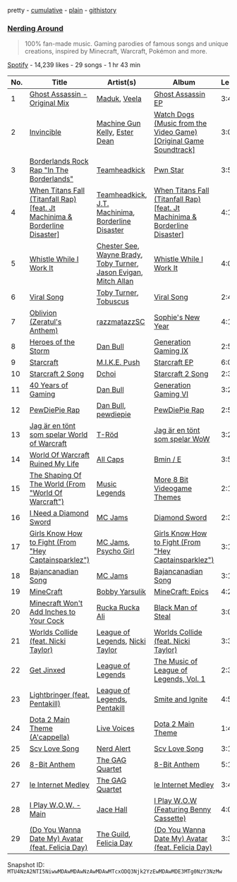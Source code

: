 pretty - [cumulative](/playlists/cumulative/37i9dQZF1DX3YGn6btf5lC.md) - [plain](/playlists/plain/37i9dQZF1DX3YGn6btf5lC) - [githistory](https://github.githistory.xyz/mackorone/spotify-playlist-archive/blob/main/playlists/plain/37i9dQZF1DX3YGn6btf5lC)

### [Nerding Around](https://open.spotify.com/playlist/37i9dQZF1DX3YGn6btf5lC)

> 100% fan\-made music\. Gaming parodies of famous songs and unique creations, inspired by Minecraft, Warcraft, Pokémon and more.

[Spotify](https://open.spotify.com/user/spotify) - 14,239 likes - 29 songs - 1 hr 43 min

| No. | Title | Artist(s) | Album | Length |
|---|---|---|---|---|
| 1 | [Ghost Assassin \- Original Mix](https://open.spotify.com/track/3VPBqHUd17ZvEgabW9ZOUU) | [Maduk](https://open.spotify.com/artist/6TaaqqCMRMSpvNHClfnbEL), [Veela](https://open.spotify.com/artist/3CiuuHKIxxJPoNRvF94GtR) | [Ghost Assassin EP](https://open.spotify.com/album/3NmmUnjNr6G7wuBWSn0zKw) | 3:41 |
| 2 | [Invincible](https://open.spotify.com/track/4pw83J8CjgZvXvydMOvj0x) | [Machine Gun Kelly](https://open.spotify.com/artist/6TIYQ3jFPwQSRmorSezPxX), [Ester Dean](https://open.spotify.com/artist/0v2Y5jwtcv8LiWNTRls1KM) | [Watch Dogs \(Music from the Video Game\) \[Original Game Soundtrack\]](https://open.spotify.com/album/1D622TWd7hvxVZicNjVLjl) | 3:06 |
| 3 | [Borderlands Rock Rap "In The Borderlands"](https://open.spotify.com/track/0fp1PyzIVdjFqd0fmbLdXD) | [Teamheadkick](https://open.spotify.com/artist/3CBAfv5IxPSyPNilBTX4tP) | [Pwn Star](https://open.spotify.com/album/6qDBfy33RllgJSK41Hcokf) | 3:58 |
| 4 | [When Titans Fall \(Titanfall Rap\) \[feat\. Jt Machinima & Borderline Disaster\]](https://open.spotify.com/track/0gIZ3ra2a6SbMfkKlyEGr3) | [Teamheadkick](https://open.spotify.com/artist/3CBAfv5IxPSyPNilBTX4tP), [J.T\. Machinima](https://open.spotify.com/artist/6mlkT5pqlThES4htEAsPrw), [Borderline Disaster](https://open.spotify.com/artist/2jDWYFHDcGyQz5Ma53fzsI) | [When Titans Fall \(Titanfall Rap\) \[feat\. Jt Machinima & Borderline Disaster\]](https://open.spotify.com/album/4Qc9sDFr7Ce2XDySKk8fIK) | 4:14 |
| 5 | [Whistle While I Work It](https://open.spotify.com/track/2u3FkqjDD3yexZhbAq43cI) | [Chester See](https://open.spotify.com/artist/2iTiSaR023IikZDaOfEIRR), [Wayne Brady](https://open.spotify.com/artist/1wLJTOL6Mz0AOni5EcH4v3), [Toby Turner](https://open.spotify.com/artist/6uwKFlZFf71RsICMeiRuEy), [Jason Evigan](https://open.spotify.com/artist/1aZENDSuD4XXPlue0RJwSj), [Mitch Allan](https://open.spotify.com/artist/4FyVOf6dKtcx6tIXdxqOMB) | [Whistle While I Work It](https://open.spotify.com/album/2XnGJqLCNxv31x3UjHh2HY) | 4:06 |
| 6 | [Viral Song](https://open.spotify.com/track/5hiXiMHQbgzt3kfxAm0jnT) | [Toby Turner](https://open.spotify.com/artist/6uwKFlZFf71RsICMeiRuEy), [Tobuscus](https://open.spotify.com/artist/5rWd0mqWfC06fk315a6Igq) | [Viral Song](https://open.spotify.com/album/4eVlDMZ5P7NK988CVBioZp) | 2:44 |
| 7 | [Oblivion \(Zeratul's Anthem\)](https://open.spotify.com/track/0JPz0TG2OqnAtFN5EKbEP0) | [razzmatazzSC](https://open.spotify.com/artist/0CqUWmuisajRaQpQjV6Ivp) | [Sophie's New Year](https://open.spotify.com/album/4looWwSKUVBFchwAFOkr9M) | 4:18 |
| 8 | [Heroes of the Storm](https://open.spotify.com/track/6MqU4Ie5UUK5Ivoag5D9AQ) | [Dan Bull](https://open.spotify.com/artist/17BmVePNxhzlRGKc85xYsd) | [Generation Gaming IX](https://open.spotify.com/album/5r9FcEwJXa7cyE1wT5jmOL) | 2:54 |
| 9 | [Starcraft](https://open.spotify.com/track/4LHqpy3K9LCVUb9cAPL5Ax) | [M.I.K.E\. Push](https://open.spotify.com/artist/1FLWivyoqKrhsxokChtUnI) | [Starcraft EP](https://open.spotify.com/album/4xRkgBb2S0PYF3MraorFSk) | 6:09 |
| 10 | [Starcraft 2 Song](https://open.spotify.com/track/0jtQd7LMgtt0qvuOgcXSjU) | [Dchoi](https://open.spotify.com/artist/331X0tbsNLFq8ODgb5k4eo) | [Starcraft 2 Song](https://open.spotify.com/album/5hJSjCBLslRPoj2uM3cnaz) | 2:34 |
| 11 | [40 Years of Gaming](https://open.spotify.com/track/1ns3STBPKdYQmtoD8Vt9JE) | [Dan Bull](https://open.spotify.com/artist/17BmVePNxhzlRGKc85xYsd) | [Generation Gaming VI](https://open.spotify.com/album/7Cjd3XZqXHmRxZpPQw4MW4) | 3:26 |
| 12 | [PewDiePie Rap](https://open.spotify.com/track/4TTVKYjZnUTn2tvZ6lEyYt) | [Dan Bull](https://open.spotify.com/artist/17BmVePNxhzlRGKc85xYsd), [pewdiepie](https://open.spotify.com/artist/1JOdUvDAzNy3L37rZ4Nigr) | [PewDiePie Rap](https://open.spotify.com/album/35JcMlFLd2WkgC1MXDtVHt) | 2:56 |
| 13 | [Jag är en tönt som spelar World of Warcraft](https://open.spotify.com/track/1oaMPZsWn1qU1HaZfwY0HA) | [T\-Röd](https://open.spotify.com/artist/27BYTvHh3s1oA2kC3OJfMq) | [Jag är en tönt som spelar WoW](https://open.spotify.com/album/7keNeXbtP5ePohSvhgZmKy) | 3:24 |
| 14 | [World Of Warcraft Ruined My Life](https://open.spotify.com/track/5IKMn8l4rextVpvyWtVAb7) | [All Caps](https://open.spotify.com/artist/0I8db6d4O0qwnAhUeqoxQO) | [Bmin / E](https://open.spotify.com/album/6TB4UYNVhF7BUxroN2gxD3) | 3:55 |
| 15 | [The Shaping Of The World \(From "World Of Warcraft"\)](https://open.spotify.com/track/0kC96JkViOlYEr2G3dEz2l) | [Music Legends](https://open.spotify.com/artist/0cf25EACpDMSXZam6GgQe5) | [More 8 Bit Videogame Themes](https://open.spotify.com/album/5Lhwx4UWWTb4oGE3t0hELZ) | 2:18 |
| 16 | [I Need a Diamond Sword](https://open.spotify.com/track/6InvIEQLsByO4HG6RvA68w) | [MC Jams](https://open.spotify.com/artist/6wgy3yMfEYw0vdth7sKPhU) | [Diamond Sword](https://open.spotify.com/album/4lQcbG4Ukk8VhXslRuVrXw) | 2:31 |
| 17 | [Girls Know How to Fight \(From "Hey Captainsparklez"\)](https://open.spotify.com/track/6HdFvEIEMOzqFEgVYIlN3P) | [MC Jams](https://open.spotify.com/artist/6wgy3yMfEYw0vdth7sKPhU), [Psycho Girl](https://open.spotify.com/artist/0hg56eqhrF7sN4uL76oT4p) | [Girls Know How to Fight \(From "Hey Captainsparklez"\)](https://open.spotify.com/album/2XGBFIZ9pbzcxFHH0PCsGO) | 3:17 |
| 18 | [Bajancanadian Song](https://open.spotify.com/track/6bjljrd6dICc3cvZGGEbCj) | [MC Jams](https://open.spotify.com/artist/6wgy3yMfEYw0vdth7sKPhU) | [Bajancanadian Song](https://open.spotify.com/album/2oaS0HbNXQlVOlVyRqbUm3) | 3:11 |
| 19 | [MineCraft](https://open.spotify.com/track/4wMtBUXd3tHMyUg3WY04N9) | [Bobby Yarsulik](https://open.spotify.com/artist/2AcaLaivY9F5M4fHQjAXNO) | [MineCraft: Epics](https://open.spotify.com/album/1tQQKAd4Z44k1iFqaYRBwS) | 4:24 |
| 20 | [Minecraft Won't Add Inches to Your Cock](https://open.spotify.com/track/40a9Fv8yyUPH8xEyAUfNRo) | [Rucka Rucka Ali](https://open.spotify.com/artist/77avA3qzF6itxvXlb2mmNy) | [Black Man of Steal](https://open.spotify.com/album/6HHbKC9Pi4lWqY3ddRd6k9) | 3:08 |
| 21 | [Worlds Collide \(feat\. Nicki Taylor\)](https://open.spotify.com/track/17hcFa5JZWpaSJ36Bi3nTw) | [League of Legends](https://open.spotify.com/artist/47mIJdHORyRerp4os813jD), [Nicki Taylor](https://open.spotify.com/artist/40eCNuH12cyxEcIVObqFrG) | [Worlds Collide \(feat\. Nicki Taylor\)](https://open.spotify.com/album/3YwvcAfyTcuDRF5UFglLaH) | 3:36 |
| 22 | [Get Jinxed](https://open.spotify.com/track/32IMcJ5pQ71rOFD0bIdneJ) | [League of Legends](https://open.spotify.com/artist/47mIJdHORyRerp4os813jD) | [The Music of League of Legends, Vol\. 1](https://open.spotify.com/album/5FaR6iJY0jAiLJxhnLTzmk) | 2:34 |
| 23 | [Lightbringer \(feat\. Pentakill\)](https://open.spotify.com/track/1zhuSed56xkTPxqCR9fWkF) | [League of Legends](https://open.spotify.com/artist/47mIJdHORyRerp4os813jD), [Pentakill](https://open.spotify.com/artist/2qcGTB5s2t9o2w9SrI719s) | [Smite and Ignite](https://open.spotify.com/album/6dAPIEzr6lVHXv9hqiszGr) | 4:56 |
| 24 | [Dota 2 Main Theme \(A'cappella\)](https://open.spotify.com/track/16Vx6T7uOiWk57QRde45C2) | [Live Voices](https://open.spotify.com/artist/5SoYNg3hKZV1rCUZDmgGJj) | [Dota 2 Main Theme](https://open.spotify.com/album/7p975c7JFrffuRdvX3acXQ) | 1:43 |
| 25 | [Scv Love Song](https://open.spotify.com/track/47FYnAQp5X44mxh1cZOwil) | [Nerd Alert](https://open.spotify.com/artist/1fii8KaGFtaRzdJ3pZPkm8) | [Scv Love Song](https://open.spotify.com/album/7FmZOv8eNzruGEZfCfn2Ov) | 3:15 |
| 26 | [8\-Bit Anthem](https://open.spotify.com/track/3qeHRH2O7jUkZLIsXKnu21) | [The GAG Quartet](https://open.spotify.com/artist/6qcUeWE0nbXnXcoLLPpDoa) | [8\-Bit Anthem](https://open.spotify.com/album/06LZbYlwkIiVZnwegxcHeh) | 5:10 |
| 27 | [le Internet Medley](https://open.spotify.com/track/3PGwHKAK7p5V7LDzZK1tbu) | [The GAG Quartet](https://open.spotify.com/artist/6qcUeWE0nbXnXcoLLPpDoa) | [le Internet Medley](https://open.spotify.com/album/2AI5qK3ESiw0z2JsxiLEcf) | 3:49 |
| 28 | [I Play W.O.W\. \- Main](https://open.spotify.com/track/1puny8tzEp22AhYnunNKxc) | [Jace Hall](https://open.spotify.com/artist/2E645PClO7w4lnSJRqyugq) | [I Play W.O.W \(Featuring Benny Cassette\)](https://open.spotify.com/album/7McI2tjPuR1e6XHsoKzEl8) | 4:01 |
| 29 | [\(Do You Wanna Date My\) Avatar \(feat\. Felicia Day\)](https://open.spotify.com/track/5wbSBRMCIFx381ltPrlDKm) | [The Guild](https://open.spotify.com/artist/4ZTRDkeQlp2OsLLVd0iSd8), [Felicia Day](https://open.spotify.com/artist/67pV3IHfrxmBSOdhwyKDQU) | [\(Do You Wanna Date My\) Avatar \(feat\. Felicia Day\)](https://open.spotify.com/album/2VS1J10r6k9w2kUjQAROuS) | 3:39 |

Snapshot ID: `MTU4NzA2NTI5NiwwMDAwMDAwNzAwMDAwMTcxODQ3Njk2YzEwMDAwMDE3MTg0NzY3NzMw`